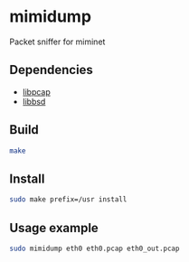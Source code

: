 # mimidump
Packet sniffer for miminet

## Dependencies

* [libpcap](https://www.tcpdump.org/)
* [libbsd](https://libbsd.freedesktop.org/wiki/)

## Build

```sh
make
```

## Install

```sh
sudo make prefix=/usr install
```

## Usage example

```sh
sudo mimidump eth0 eth0.pcap eth0_out.pcap
```
